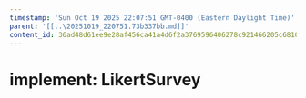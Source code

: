 ```yaml
---
timestamp: 'Sun Oct 19 2025 22:07:51 GMT-0400 (Eastern Daylight Time)'
parent: '[[..\20251019_220751.73b337bb.md]]'
content_id: 36ad48d61ee9e28af456ca41a4d6f2a3769596406278c921466205c6810a6b87
---
```


# implement: LikertSurvey
